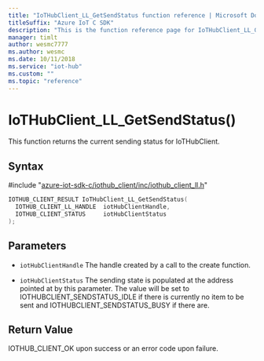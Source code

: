 ```yaml
---                             
title: "IoTHubClient_LL_GetSendStatus function reference | Microsoft Docs" 
titleSuffix: "Azure IoT C SDK"            
description: "This is the function reference page for IoTHubClient_LL_GetSendStatus() in the Azure IoT C SDK. This SDK is used with the Azure IoT Hub and Azure IoT Hub Device Provisioning Service"            
manager: timlt                 
author: wesmc7777              
ms.author: wesmc               
ms.date: 10/11/2018                    
ms.service: "iot-hub"             
ms.custom: ""                
ms.topic: "reference"        
---                            
```


# IoTHubClient_LL_GetSendStatus()

This function returns the current sending status for IoTHubClient.

## Syntax

\#include "[azure-iot-sdk-c/iothub_client/inc/iothub_client_ll.h](../iothub-client-ll-h.md)"  
```C
IOTHUB_CLIENT_RESULT IoTHubClient_LL_GetSendStatus(
  IOTHUB_CLIENT_LL_HANDLE  iotHubClientHandle,
  IOTHUB_CLIENT_STATUS     iotHubClientStatus
);
```

## Parameters
* `iotHubClientHandle` The handle created by a call to the create function. 

* `iotHubClientStatus` The sending state is populated at the address pointed at by this parameter. The value will be set to IOTHUBCLIENT_SENDSTATUS_IDLE if there is currently no item to be sent and IOTHUBCLIENT_SENDSTATUS_BUSY if there are.

## Return Value
IOTHUB_CLIENT_OK upon success or an error code upon failure.

